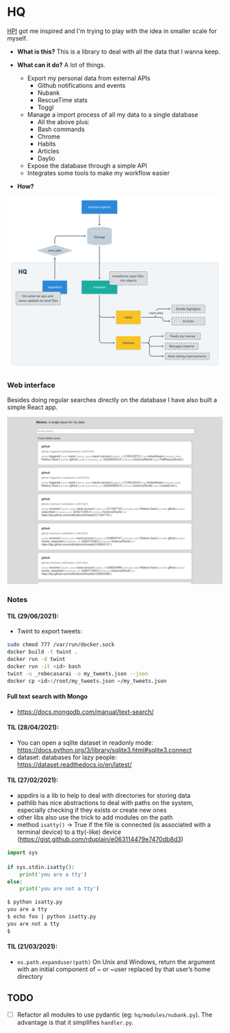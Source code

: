 # HQ

[HPI](https://github.com/karlicoss/HPI) got me inspired and I'm trying to play with the idea in smaller scale for myself.

- **What is this?** This is a library to deal with all the data that I wanna keep.
- **What can it do?** A lot of things.
    - Export my personal data from external APIs
        - Github notifications and events
        - Nubank
        - RescueTime stats
        - Toggl
    - Manage a import process of all my data to a single database
        - All the above plus:
        - Bash commands
        - Chrome
        - Habits
        - Articles
        - Daylio
    - Expose the database through a simple API
    - Integrates some tools to make my workflow easier

- **How?**

<img src="docs/this_project.png" alt="General structure" width="650"/>

### Web interface
Besides doing regular searches directly on the database I have also built a simple React app.

<img src="docs/interface.png" alt="Web interface" width="650"/>

### Notes

#### TIL (29/06/2021):
- Twint to export tweets:
```bash
sudo chmod 777 /var/run/docker.sock
docker build -t twint .
docker run -d twint
docker run -it <id> bash
twint -u _rebecasarai -o my_tweets.json --json
docker cp <id>:/root/my_tweets.json ~/my_tweets.json
```

#### Full text search with Mongo
- https://docs.mongodb.com/manual/text-search/

#### TIL (28/04/2021):
- You can open a sqlite dataset in readonly mode: https://docs.python.org/3/library/sqlite3.html#sqlite3.connect
- dataset: databases for lazy people: https://dataset.readthedocs.io/en/latest/


#### TIL (27/02/2021):
- appdirs is a lib to help to deal with directories for storing data
- pathlib has nice abstractions to deal with paths on the system, especially checking if they exists or create new ones
- other libs also use the trick to add modules on the path
- method `isatty()` -> True if the file is connected (is associated with a terminal device) to a tty(-like) device (https://gist.github.com/rduplain/e063114479e7470db8d3)
```python
import sys

if sys.stdin.isatty():
    print('you are a tty')
else:
    print('you are not a tty')
```
```bash
$ python isatty.py
you are a tty
$ echo foo | python isatty.py
you are not a tty
$
```

#### TIL (21/03/2021):
- `os.path.expanduser(path)` On Unix and Windows, return the argument with an initial component of ~ or ~user replaced by that user’s home directory


## TODO
- [ ] Refactor all modules to use pydantic (eg: `hq/modules/nubank.py`). The advantage is that it simplifies `handler.py`.

